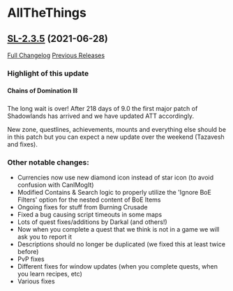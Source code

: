 # AllTheThings

## [SL-2.3.5](https://github.com/DFortun81/AllTheThings/tree/SL-2.3.5) (2021-06-28)
[Full Changelog](https://github.com/DFortun81/AllTheThings/compare/SL-2.3.4a...SL-2.3.5) [Previous Releases](https://github.com/DFortun81/AllTheThings/releases)

### Highlight of this update

#### Chains of Domination ⛓

The long wait is over! After 218 days of 9.0 the first major patch of Shadowlands has arrived and we have updated ATT accordingly.

New zone, questlines, achievements, mounts and everything else should be in this patch but you can expect a new update over the weekend (Tazavesh and fixes).

### Other notable changes:

- Currencies now use new diamond icon instead of star icon (to avoid confusion with CanIMogIt)
- Modified Contains & Search logic to properly utilize the 'Ignore BoE Filters' option for the nested content of BoE Items
- Ongoing fixes for stuff from Burning Crusade
- Fixed a bug causing script timeouts in some maps
- Lots of quest fixes/additions by Darkal (and others!)
- Now when you complete a quest that we think is not in a game we will ask you to report it
- Descriptions should no longer be duplicated (we fixed this at least twice before)
- PvP fixes
- Different fixes for window updates (when you complete quests, when you learn recipes, etc)
- Various fixes

